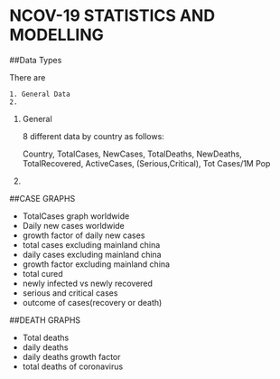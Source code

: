 # NCOV-19 STATISTICS AND MODELLING 

##Data Types

There are 

    1. General Data
    2.

1. General

    8 different data by country as follows:
    
    Country, TotalCases, NewCases, TotalDeaths, NewDeaths, TotalRecovered,
    ActiveCases, (Serious,Critical), Tot Cases/1M Pop 

2. 

##CASE GRAPHS
- TotalCases graph worldwide
- Daily new cases worldwide
- growth factor of daily new cases
- total cases excluding mainland china
- daily cases excluding mainland china
- growth factor excluding mainland china
- total cured
- newly infected vs newly recovered
- serious and critical cases
- outcome of cases(recovery or death)

##DEATH GRAPHS
- Total deaths
- daily deaths
- daily deaths growth factor
- total deaths of coronavirus


